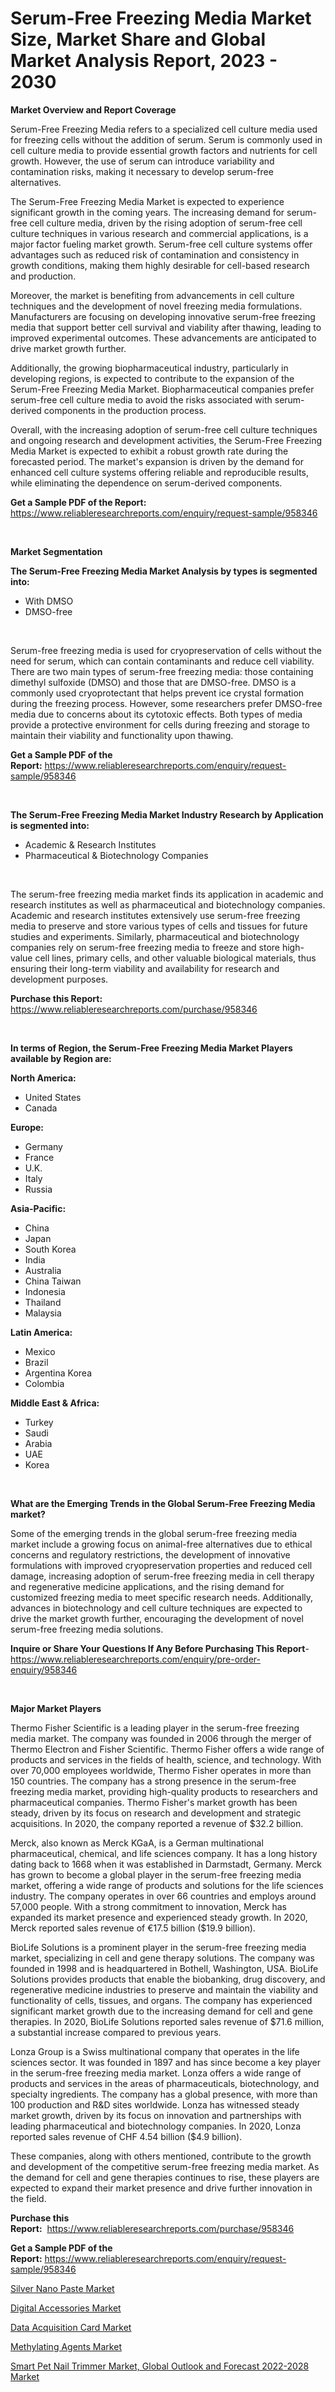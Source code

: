 <p><h1>Serum-Free Freezing Media Market Size, Market Share and Global Market Analysis Report, 2023 - 2030</h1></p><p><strong>Market Overview and Report Coverage</strong></p>
<p><p>Serum-Free Freezing Media refers to a specialized cell culture media used for freezing cells without the addition of serum. Serum is commonly used in cell culture media to provide essential growth factors and nutrients for cell growth. However, the use of serum can introduce variability and contamination risks, making it necessary to develop serum-free alternatives.</p><p>The Serum-Free Freezing Media Market is expected to experience significant growth in the coming years. The increasing demand for serum-free cell culture media, driven by the rising adoption of serum-free cell culture techniques in various research and commercial applications, is a major factor fueling market growth. Serum-free cell culture systems offer advantages such as reduced risk of contamination and consistency in growth conditions, making them highly desirable for cell-based research and production.</p><p>Moreover, the market is benefiting from advancements in cell culture techniques and the development of novel freezing media formulations. Manufacturers are focusing on developing innovative serum-free freezing media that support better cell survival and viability after thawing, leading to improved experimental outcomes. These advancements are anticipated to drive market growth further.</p><p>Additionally, the growing biopharmaceutical industry, particularly in developing regions, is expected to contribute to the expansion of the Serum-Free Freezing Media Market. Biopharmaceutical companies prefer serum-free cell culture media to avoid the risks associated with serum-derived components in the production process.</p><p>Overall, with the increasing adoption of serum-free cell culture techniques and ongoing research and development activities, the Serum-Free Freezing Media Market is expected to exhibit a robust growth rate during the forecasted period. The market's expansion is driven by the demand for enhanced cell culture systems offering reliable and reproducible results, while eliminating the dependence on serum-derived components.</p></p>
<p><strong>Get a Sample PDF of the Report:</strong> <a href="https://www.reliableresearchreports.com/enquiry/request-sample/958346">https://www.reliableresearchreports.com/enquiry/request-sample/958346</a></p>
<p>&nbsp;</p>
<p><strong>Market Segmentation</strong></p>
<p><strong>The Serum-Free Freezing Media Market Analysis by types is segmented into:</strong></p>
<p><ul><li>With DMSO</li><li>DMSO-free</li></ul></p>
<p>&nbsp;</p>
<p><p>Serum-free freezing media is used for cryopreservation of cells without the need for serum, which can contain contaminants and reduce cell viability. There are two main types of serum-free freezing media: those containing dimethyl sulfoxide (DMSO) and those that are DMSO-free. DMSO is a commonly used cryoprotectant that helps prevent ice crystal formation during the freezing process. However, some researchers prefer DMSO-free media due to concerns about its cytotoxic effects. Both types of media provide a protective environment for cells during freezing and storage to maintain their viability and functionality upon thawing.</p></p>
<p><strong>Get a Sample PDF of the Report:</strong>&nbsp;<a href="https://www.reliableresearchreports.com/enquiry/request-sample/958346">https://www.reliableresearchreports.com/enquiry/request-sample/958346</a></p>
<p>&nbsp;</p>
<p><strong>The Serum-Free Freezing Media Market Industry Research by Application is segmented into:</strong></p>
<p><ul><li>Academic & Research Institutes</li><li>Pharmaceutical & Biotechnology Companies</li></ul></p>
<p>&nbsp;</p>
<p><p>The serum-free freezing media market finds its application in academic and research institutes as well as pharmaceutical and biotechnology companies. Academic and research institutes extensively use serum-free freezing media to preserve and store various types of cells and tissues for future studies and experiments. Similarly, pharmaceutical and biotechnology companies rely on serum-free freezing media to freeze and store high-value cell lines, primary cells, and other valuable biological materials, thus ensuring their long-term viability and availability for research and development purposes.</p></p>
<p><strong>Purchase this Report:</strong>&nbsp; <a href="https://www.reliableresearchreports.com/purchase/958346">https://www.reliableresearchreports.com/purchase/958346</a></p>
<p>&nbsp;</p>
<p><strong>In terms of Region, the Serum-Free Freezing Media Market Players available by Region are:</strong></p>
<p>
    <p> <strong> North America: </strong>
        <ul>
            <li>United States</li>
            <li>Canada</li>
        </ul>
        </p> 
    <p> <strong> Europe: </strong>
        <ul>
            <li>Germany</li>
            <li>France</li>
            <li>U.K.</li>
            <li>Italy</li>
            <li>Russia</li>
        </ul>
        </p> 
    <p> <strong> Asia-Pacific: </strong>
        <ul>
            <li>China</li>
            <li>Japan</li>
            <li>South Korea</li>
            <li>India</li>
            <li>Australia</li>
            <li>China Taiwan</li>
            <li>Indonesia</li>
            <li>Thailand</li>
            <li>Malaysia</li>
        </ul>
        </p> 
    <p> <strong> Latin America: </strong>
        <ul>
            <li>Mexico</li>
            <li>Brazil</li>
            <li>Argentina Korea</li>
            <li>Colombia</li>
        </ul>
        </p> 
    <p> <strong> Middle East & Africa: </strong>
        <ul>
            <li>Turkey</li>
            <li>Saudi</li>
            <li>Arabia</li>
            <li>UAE</li>
            <li>Korea</li>
        </ul>
    </p>
    </p>
<p>&nbsp;</p>
<p><strong>What are the Emerging Trends in the Global Serum-Free Freezing Media market?</strong></p>
<p><p>Some of the emerging trends in the global serum-free freezing media market include a growing focus on animal-free alternatives due to ethical concerns and regulatory restrictions, the development of innovative formulations with improved cryopreservation properties and reduced cell damage, increasing adoption of serum-free freezing media in cell therapy and regenerative medicine applications, and the rising demand for customized freezing media to meet specific research needs. Additionally, advances in biotechnology and cell culture techniques are expected to drive the market growth further, encouraging the development of novel serum-free freezing media solutions.</p></p>
<p><strong>Inquire or Share Your Questions If Any Before Purchasing This Report</strong>- <a href="https://www.reliableresearchreports.com/enquiry/pre-order-enquiry/958346">https://www.reliableresearchreports.com/enquiry/pre-order-enquiry/958346</a></p>
<p>&nbsp;</p>
<p><strong>Major Market Players</strong></p>
<p><p>Thermo Fisher Scientific is a leading player in the serum-free freezing media market. The company was founded in 2006 through the merger of Thermo Electron and Fisher Scientific. Thermo Fisher offers a wide range of products and services in the fields of health, science, and technology. With over 70,000 employees worldwide, Thermo Fisher operates in more than 150 countries. The company has a strong presence in the serum-free freezing media market, providing high-quality products to researchers and pharmaceutical companies. Thermo Fisher's market growth has been steady, driven by its focus on research and development and strategic acquisitions. In 2020, the company reported a revenue of $32.2 billion.</p><p>Merck, also known as Merck KGaA, is a German multinational pharmaceutical, chemical, and life sciences company. It has a long history dating back to 1668 when it was established in Darmstadt, Germany. Merck has grown to become a global player in the serum-free freezing media market, offering a wide range of products and solutions for the life sciences industry. The company operates in over 66 countries and employs around 57,000 people. With a strong commitment to innovation, Merck has expanded its market presence and experienced steady growth. In 2020, Merck reported sales revenue of €17.5 billion ($19.9 billion).</p><p>BioLife Solutions is a prominent player in the serum-free freezing media market, specializing in cell and gene therapy solutions. The company was founded in 1998 and is headquartered in Bothell, Washington, USA. BioLife Solutions provides products that enable the biobanking, drug discovery, and regenerative medicine industries to preserve and maintain the viability and functionality of cells, tissues, and organs. The company has experienced significant market growth due to the increasing demand for cell and gene therapies. In 2020, BioLife Solutions reported sales revenue of $71.6 million, a substantial increase compared to previous years.</p><p>Lonza Group is a Swiss multinational company that operates in the life sciences sector. It was founded in 1897 and has since become a key player in the serum-free freezing media market. Lonza offers a wide range of products and services in the areas of pharmaceuticals, biotechnology, and specialty ingredients. The company has a global presence, with more than 100 production and R&D sites worldwide. Lonza has witnessed steady market growth, driven by its focus on innovation and partnerships with leading pharmaceutical and biotechnology companies. In 2020, Lonza reported sales revenue of CHF 4.54 billion ($4.9 billion).</p><p>These companies, along with others mentioned, contribute to the growth and development of the competitive serum-free freezing media market. As the demand for cell and gene therapies continues to rise, these players are expected to expand their market presence and drive further innovation in the field.</p></p>
<p><strong>Purchase this Report:</strong>&nbsp;&nbsp;<a href="https://www.reliableresearchreports.com/purchase/958346">https://www.reliableresearchreports.com/purchase/958346</a></p>
<p></p>
<p><strong>Get a Sample PDF of the Report:</strong>&nbsp;<a href="https://www.reliableresearchreports.com/enquiry/request-sample/958346">https://www.reliableresearchreports.com/enquiry/request-sample/958346</a></p>
<p><p><a href="https://medium.com/@v25590012/silver-nano-paste-market-size-growth-forecast-2023-2030-01d7b8cb456d">Silver Nano Paste Market</a></p><p><a href="https://www.reportprime.com/digital-accessories-r1998">Digital Accessories Market</a></p><p><a href="https://www.reportprime.com/data-acquisition-card-r1997">Data Acquisition Card Market</a></p><p><a href="https://www.linkedin.com/pulse/methylating-agents-market-research-report-unlocks-analysis-9ucge/">Methylating Agents Market</a></p><p><a href="https://issuu.com/reportprime-2/docs/smart-pet-nail-trimmer-market-global-outlook-and-f?fr=xKAE9_zU1NQ">Smart Pet Nail Trimmer Market, Global Outlook and Forecast 2022-2028 Market</a></p></p>
